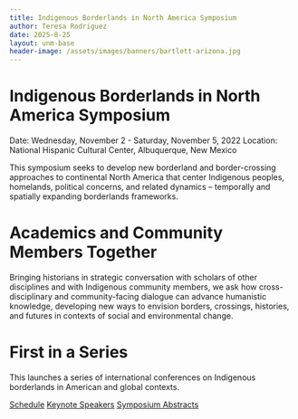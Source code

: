 ```yaml
---
title: Indigenous Borderlands in North America Symposium
author: Teresa Rodriguez
date: 2025-8-25
layout: unm-base
header-image: /assets/images/banners/bartlett-arizona.jpg
---
```


# Indigenous Borderlands in North America Symposium  
Date: Wednesday, November 2 - Saturday, November 5, 2022
Location: National Hispanic Cultural Center, Albuquerque, New Mexico

This symposium seeks to develop new borderland and border-crossing approaches to continental North America that center Indigenous peoples, homelands, political concerns, and related dynamics – temporally and spatially expanding borderlands frameworks.

# Academics and Community Members Together
Bringing historians in strategic conversation with scholars of other disciplines and with Indigenous community members, we ask how cross-disciplinary and community-facing dialogue can advance humanistic knowledge, developing new ways to envision borders, crossings, histories, and futures in contexts of social and environmental change.

# First in a Series
This launches a series of international conferences on Indigenous borderlands in American and global contexts.

 [Schedule](https://github.com/tsotelo99/csw/blob/main/initiatives/indigenous-borderlands/symposiums/schedule.md) 
 [Keynote Speakers](https://github.com/tsotelo99/csw/blob/main/initiatives/indigenous-borderlands/symposiums/Speakers.md)
 [Symposium Abstracts](https://ib2022.unm.edu/symposium-abstracts.html) 
